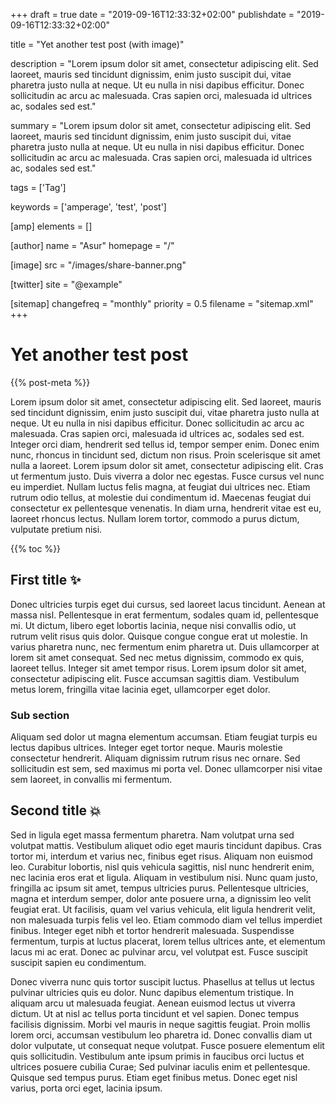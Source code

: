 +++
draft = true
date = "2019-09-16T12:33:32+02:00"
publishdate = "2019-09-16T12:33:32+02:00"

title = "Yet another test post (with image)"

description = "Lorem ipsum dolor sit amet, consectetur adipiscing elit. Sed laoreet, mauris sed tincidunt dignissim, enim justo suscipit dui, vitae pharetra justo nulla at neque. Ut eu nulla in nisi dapibus efficitur. Donec sollicitudin ac arcu ac malesuada. Cras sapien orci, malesuada id ultrices ac, sodales sed est."

summary = "Lorem ipsum dolor sit amet, consectetur adipiscing elit. Sed laoreet, mauris sed tincidunt dignissim, enim justo suscipit dui, vitae pharetra justo nulla at neque. Ut eu nulla in nisi dapibus efficitur. Donec sollicitudin ac arcu ac malesuada. Cras sapien orci, malesuada id ultrices ac, sodales sed est."

tags = ['Tag']

keywords = ['amperage', 'test', 'post']

[amp]
    elements = []

[author]
    name = "Asur"
    homepage = "/"

[image]
    src = "/images/share-banner.png"

[twitter]
    site = "@example"

[sitemap]
  changefreq = "monthly"
  priority = 0.5
  filename = "sitemap.xml"
+++

# Yet another test post

{{% post-meta %}}

Lorem ipsum dolor sit amet, consectetur adipiscing elit. Sed laoreet, mauris sed tincidunt dignissim, enim justo suscipit dui, vitae pharetra justo nulla at neque. Ut eu nulla in nisi dapibus efficitur. Donec sollicitudin ac arcu ac malesuada. Cras sapien orci, malesuada id ultrices ac, sodales sed est. Integer orci diam, hendrerit sed tellus id, tempor semper enim. Donec enim nunc, rhoncus in tincidunt sed, dictum non risus. Proin scelerisque sit amet nulla a laoreet. Lorem ipsum dolor sit amet, consectetur adipiscing elit. Cras ut fermentum justo. Duis viverra a dolor nec egestas. Fusce cursus vel nunc eu imperdiet. Nullam luctus felis magna, at feugiat dui ultrices nec. Etiam rutrum odio tellus, at molestie dui condimentum id. Maecenas feugiat dui consectetur ex pellentesque venenatis. In diam urna, hendrerit vitae est eu, laoreet rhoncus lectus. Nullam lorem tortor, commodo a purus dictum, vulputate pretium nisi.

{{% toc %}}

## First title ✨

 Donec ultricies turpis eget dui cursus, sed laoreet lacus tincidunt. Aenean at massa nisl. Pellentesque in erat fermentum, sodales quam id, pellentesque mi. Ut dictum, libero eget lobortis lacinia, neque nisi convallis odio, ut rutrum velit risus quis dolor. Quisque congue congue erat ut molestie. In varius pharetra nunc, nec fermentum enim pharetra ut. Duis ullamcorper at lorem sit amet consequat. Sed nec metus dignissim, commodo ex quis, laoreet tellus. Integer sit amet tempor risus. Lorem ipsum dolor sit amet, consectetur adipiscing elit. Fusce accumsan sagittis diam. Vestibulum metus lorem, fringilla vitae lacinia eget, ullamcorper eget dolor.

### Sub section

Aliquam sed dolor ut magna elementum accumsan. Etiam feugiat turpis eu lectus dapibus ultrices. Integer eget tortor neque. Mauris molestie consectetur hendrerit. Aliquam dignissim rutrum risus nec ornare. Sed sollicitudin est sem, sed maximus mi porta vel. Donec ullamcorper nisi vitae sem laoreet, in convallis mi fermentum.

## Second title 💥

Sed in ligula eget massa fermentum pharetra. Nam volutpat urna sed volutpat mattis. Vestibulum aliquet odio eget mauris tincidunt dapibus. Cras tortor mi, interdum et varius nec, finibus eget risus. Aliquam non euismod leo. Curabitur lobortis, nisl quis vehicula sagittis, nisl nunc hendrerit enim, nec lacinia eros erat et ligula. Aliquam in vestibulum nisi. Nunc quam justo, fringilla ac ipsum sit amet, tempus ultricies purus. Pellentesque ultricies, magna et interdum semper, dolor ante posuere urna, a dignissim leo velit feugiat erat. Ut facilisis, quam vel varius vehicula, elit ligula hendrerit velit, non malesuada turpis felis vel leo. Etiam commodo diam vel tellus imperdiet finibus. Integer eget nibh et tortor hendrerit malesuada. Suspendisse fermentum, turpis at luctus placerat, lorem tellus ultrices ante, et elementum lacus mi ac erat. Donec ac pulvinar arcu, vel volutpat est. Fusce suscipit suscipit sapien eu condimentum.

Donec viverra nunc quis tortor suscipit luctus. Phasellus at tellus ut lectus pulvinar ultricies quis eu dolor. Nunc dapibus elementum tristique. In aliquam arcu ut malesuada feugiat. Aenean euismod lectus ut viverra dictum. Ut at nisl ac tellus porta tincidunt et vel sapien. Donec tempus facilisis dignissim. Morbi vel mauris in neque sagittis feugiat. Proin mollis lorem orci, accumsan vestibulum leo pharetra id. Donec convallis diam ut dolor vulputate, ut consequat neque volutpat. Fusce posuere elementum elit quis sollicitudin. Vestibulum ante ipsum primis in faucibus orci luctus et ultrices posuere cubilia Curae; Sed pulvinar iaculis enim et pellentesque. Quisque sed tempus purus. Etiam eget finibus metus. Donec eget nisl varius, porta orci eget, lacinia ipsum.

